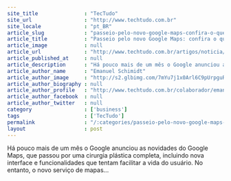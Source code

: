 ```yaml
---
site_title               : "TecTudo"
site_url                 : "http://www.techtudo.com.br"
site_locale              : "pt_BR"
article_slug             : "passeio-pelo-novo-google-maps-confira-o-que-mudou-no-servico-de-mapas"
article_title            : "Passeio pelo novo Google Maps: confira o que mudou no serviço de mapas"
article_image            : null
article_url              : "http://www.techtudo.com.br/artigos/noticia/2013/06/passeio-no-novo-google-maps-confira-o-que-mudou-no-servico-de-mapas.html"
article_published_at     : null
article_description      : "Há pouco mais de um mês o Google anunciou as novidades do Google Maps, que passou por uma cirurgia plástica completa, incluindo nova interface e funcionalidades que tentam facilitar a vida do usuário. No entanto, o novo serviço de mapas..."
article_author_name      : "Emanuel Schimidt"
article_author_image     : "http://s2.glbimg.com/7mYu7j1x0Arl6C9pUrpguRj0XzY=/30x30/s2.glbimg.com/gztBNPv1yE-i0vRLvcRLGakM1nI=/0x0:160x160/75x75/s.glbimg.com/po/tt2/f/original/2013/05/28/13846_1249035820626_5556047_n.jpg"
article_author_biography : null
article_author_profile   : "http://www.techtudo.com.br/colaborador/emanuel-schimidt.html"
article_author_facebook  : null
article_author_twitter   : null
category                 : ['business']
tags                     : ['TecTudo']
permalink                : "/:categories/passeio-pelo-novo-google-maps-confira-o-que-mudou-no-servico-de-mapas/"
layout                   : post
---
```


Há pouco mais de um mês o Google anunciou as novidades do Google Maps, que passou por uma cirurgia plástica completa, incluindo nova interface e funcionalidades que tentam facilitar a vida do usuário. No entanto, o novo serviço de mapas...
